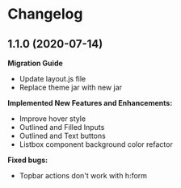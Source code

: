 # Changelog

## 1.1.0 (2020-07-14)

**Migration Guide**

- Update layout.js file
- Replace theme jar with new jar

**Implemented New Features and Enhancements:**

- Improve hover style
- Outlined and Filled Inputs
- Outlined and Text buttons
- Listbox component background color refactor

**Fixed bugs:**

- Topbar actions don't work with h:form
